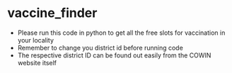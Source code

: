 # vaccine_finder
* Please run this code in python to get all the free slots for vaccination in your locality
* Remember to change you district id before running code
* The respective district ID can be found out easily from the COWIN website itself
